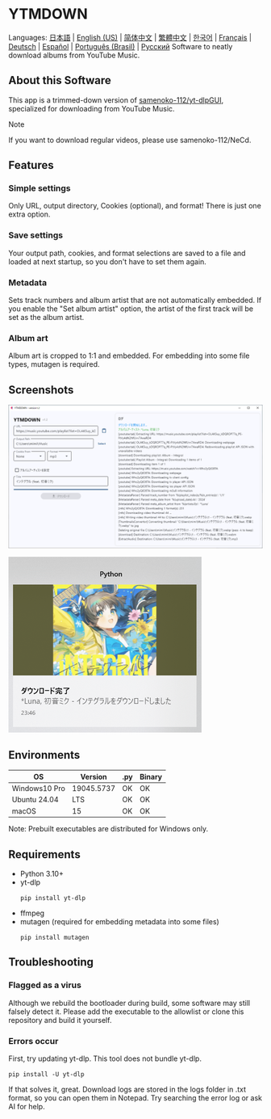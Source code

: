 # YTMDOWN
Languages: [日本語](README.ja_jp.md) | [English (US)](README.en_us.md) | [简体中文](README.zh_cn.md) | [繁體中文](README.zh_tw.md) | [한국어](README.ko_kr.md) | [Français](README.fr_fr.md) | [Deutsch](README.de_de.md) | [Español](README.es_es.md) | [Português (Brasil)](README.pt_br.md) | [Русский](README.ru_ru.md)
Software to neatly download albums from YouTube Music.

## About this Software
This app is a trimmed-down version of [samenoko-112/yt-dlpGUI](https://github.com/samenoko-112/yt-dlpGUI),
specialized for downloading from YouTube Music.

> [!NOTE]
> If you want to download regular videos, please use samenoko-112/NeCd.

## Features
### Simple settings
Only URL, output directory, Cookies (optional), and format!
There is just one extra option.

### Save settings
Your output path, cookies, and format selections are saved to a file and loaded at next startup,
so you don't have to set them again.

### Metadata
Sets track numbers and album artist that are not automatically embedded.
If you enable the "Set album artist" option, the artist of the first track will be set as the album artist.

### Album art
Album art is cropped to 1:1 and embedded.
For embedding into some file types, mutagen is required.

## Screenshots
![](img/2025-05-05-23-52-10.png)

![Notification](img/2025-05-05-23-52-38.png)

## Environments
| OS | Version | .py | Binary |
| -- | --- | - | - |
| Windows10 Pro | 19045.5737 | OK | OK |
| Ubuntu 24.04 | LTS | OK | OK |
| macOS | 15 | OK | OK |

Note: Prebuilt executables are distributed for Windows only.

## Requirements
- Python 3.10+
- yt-dlp
    ```shell
    pip install yt-dlp
    ```
- ffmpeg
- mutagen (required for embedding metadata into some files)
    ```shell
    pip install mutagen
    ```

## Troubleshooting
### Flagged as a virus
Although we rebuild the bootloader during build, some software may still falsely detect it.
Please add the executable to the allowlist or clone this repository and build it yourself.

### Errors occur
First, try updating yt-dlp. This tool does not bundle yt-dlp.
```shell
pip install -U yt-dlp
```
If that solves it, great. Download logs are stored in the logs folder in .txt format,
so you can open them in Notepad. Try searching the error log or ask AI for help.


